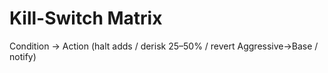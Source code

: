 ﻿# Kill-Switch Matrix
Condition → Action (halt adds / derisk 25–50% / revert Aggressive→Base / notify)
